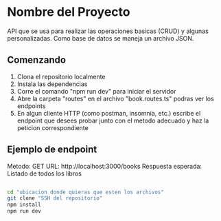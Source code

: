 # Nombre del Proyecto

API que se usa para realizar las operaciones basicas (CRUD) y algunas personalizadas. Como base de datos se maneja un archivo JSON.

## Comenzando

1. Clona el repositorio localmente
2. Instala las dependencias
3. Corre el comando "npm run dev" para iniciar el servidor
4. Abre la carpeta "routes" en el archivo "book.routes.ts" podras ver los endpoints
5. En algun cliente HTTP (como postman, insomnia, etc.) escribe el endpoint que desees probar junto con el metodo adecuado y haz la peticion correspondiente

## Ejemplo de endpoint

Metodo: GET
URL: http://localhost:3000/books
Respuesta esperada: Listado de todos los libros

```bash

cd "ubicacion donde quieras que esten los archivos"
git clone "SSH del repositorio"
npm install
npm run dev

